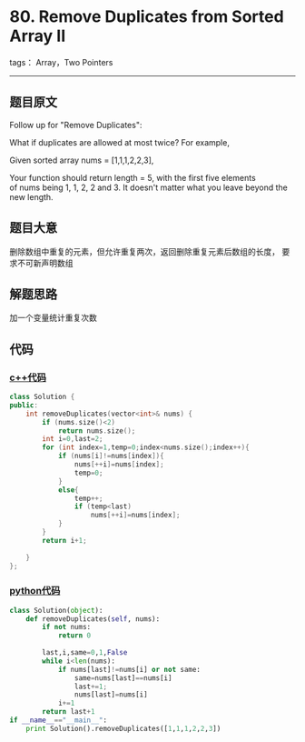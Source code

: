 # 80. Remove Duplicates from Sorted Array II

tags： Array，Two Pointers

---

## 题目原文
Follow up for "Remove Duplicates":

What if duplicates are allowed at most twice?
For example,

Given sorted array nums = [1,1,1,2,2,3],

Your function should return length = 5, with the first five elements of nums being 1, 1, 2, 2 and 3. It doesn't matter what you leave beyond the new length.


## 题目大意
删除数组中重复的元素，但允许重复两次，返回删除重复元素后数组的长度，
要求不可新声明数组

## 解题思路
加一个变量统计重复次数

## 代码
### [c++代码](./src/cpp/RemoveDuplicatesFromSortedArrayII.cpp)
```c++
class Solution {
public:
    int removeDuplicates(vector<int>& nums) {
        if (nums.size()<2)
            return nums.size();
        int i=0,last=2;
        for (int index=1,temp=0;index<nums.size();index++){
            if (nums[i]!=nums[index]){
                nums[++i]=nums[index];
                temp=0;
            }
            else{
                temp++;
                if (temp<last)
                    nums[++i]=nums[index];
            }
        }
        return i+1;
        
    }
};
```

### [python代码](./src/python/RemoveDuplicatesFromSortedArrayII.py)
```python
class Solution(object):
    def removeDuplicates(self, nums):
        if not nums:
            return 0
        
        last,i,same=0,1,False
        while i<len(nums):
            if nums[last]!=nums[i] or not same:
                same=nums[last]==nums[i]
                last+=1;
                nums[last]=nums[i]
            i+=1
        return last+1
if __name__=="__main__":
    print Solution().removeDuplicates([1,1,1,2,2,3])
```

